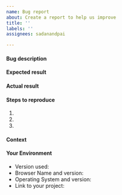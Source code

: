 ```yaml
---
name: Bug report
about: Create a report to help us improve
title: ''
labels: ''
assignees: sadanandpai

---
```


<!-- Give a title explaining the bug/issue -->
#### Bug description
<!-- Describe the issue that you are having -->

#### Expected result
<!-- What should be the expected result? -->

#### Actual result
<!-- What is the result now? -->

#### Steps to reproduce
<!-- If applicable -->

1.
2.
3.
#### Context
<!--- How has this issue affected you? What are you trying to accomplish? -->
<!--- Providing context helps us come up with a solution that is most useful in the real world -->

#### Your Environment
<!--- Include as many relevant details about the environment you experienced the bug in -->

* Version used:
* Browser Name and version:
* Operating System and version:
* Link to your project: